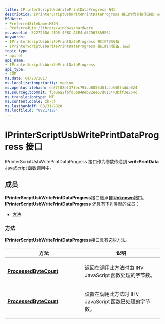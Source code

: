 ```yaml
---
title: IPrinterScriptUsbWritePrintDataProgress 接口
description: IPrinterScriptUsbWritePrintDataProgress 接口作为参数传递到 writePrintData JavaScript 函数调用中。
MSHAttr:
- PreferredSiteName:MSDN
- PreferredLib:/library/windows/hardware
ms.assetid: E22725DA-2BD5-4FBC-A3E4-A3C5678A9E57
keywords:
- IPrinterScriptUsbWritePrintDataProgress 接口打印设备
- IPrinterScriptUsbWritePrintDataProgress 接口打印设备，描述
topic_type:
- apiref
api_name:
- IPrinterScriptUsbWritePrintDataProgress
api_type:
- COM
ms.date: 04/20/2017
ms.localizationpriority: medium
ms.openlocfilehash: ea97f08ef37fec791cb8056d51cab5407adda024
ms.sourcegitcommit: f500ea2fbfd3e849eb82ee67d011443bff3e2b4c
ms.translationtype: MT
ms.contentlocale: zh-CN
ms.lasthandoff: 08/31/2020
ms.locfileid: "89217122"
---
```

# <a name="iprinterscriptusbwriteprintdataprogress-interface"></a>IPrinterScriptUsbWritePrintDataProgress 接口

IPrinterScriptUsbWritePrintDataProgress 接口作为参数传递到 **writePrintData** JavaScript 函数调用中。

<a name="members"></a>成员
-------

**IPrinterScriptUsbWritePrintDataProgress**接口继承自[**IUnknown**](/windows/win32/api/unknwn/nn-unknwn-iunknown)接口。 **IPrinterScriptUsbWritePrintDataProgress** 还具有下列类型的成员：

-   [方法](#methods)

### <a name="methods"></a>方法

**IPrinterScriptUsbWritePrintDataProgress**接口具有这些方法。

<table>
<colgroup>
<col width="50%" />
<col width="50%" />
</colgroup>
<thead>
<tr class="header">
<th>方法</th>
<th>说明</th>
</tr>
</thead>
<tbody>
<tr class="odd">
<td><a href="iprinterscriptusbwriteprintdataprogress-processedbytecount.md" data-raw-source="[&lt;strong&gt;ProcessedByteCount&lt;/strong&gt;](iprinterscriptusbwriteprintdataprogress-processedbytecount.md)"><strong>ProcessedByteCount</strong></a></td>
<td><p>返回在调用此方法时由 IHV JavaScript 函数处理的字节数。</p></td>
</tr>
<tr class="even">
<td><a href="iprinterscriptusbwriteprintdataprogress-processedbytecount-in.md" data-raw-source="[&lt;strong&gt;ProcessedByteCount&lt;/strong&gt;](iprinterscriptusbwriteprintdataprogress-processedbytecount-in.md)"><strong>ProcessedByteCount</strong></a></td>
<td><p>设置在调用此方法时 IHV JavaScript 函数已处理的字节数。</p></td>
</tr>
</tbody>
</table>